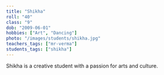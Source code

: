 ```yaml
---
title: "Shikha"
roll: "40"
class: "9"
dob: "2009-06-01"
hobbies: ["Art", "Dancing"]
photo: "/images/students/shikha.jpg"
teachers_tags: ["mr-verma"]
students_tags: ["shikha"]
---
```


Shikha is a creative student with a passion for arts and culture.
